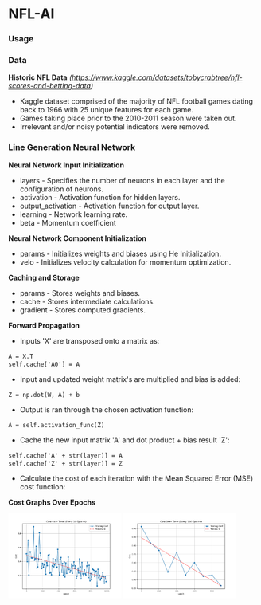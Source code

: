 # NFL-AI

### Usage

### Data
**Historic NFL Data** *(https://www.kaggle.com/datasets/tobycrabtree/nfl-scores-and-betting-data)*

- Kaggle dataset comprised of the majority of NFL football games dating back to 1966 with 25 unique features for each game.
- Games taking place prior to the 2010-2011 season were taken out.
- Irrelevant and/or noisy potential indicators were removed.

### Line Generation Neural Network
**Neural Network Input Initialization**
- layers - Specifies the number of neurons in each layer and the configuration of neurons.
- activation - Activation function for hidden layers.
- output_activation - Activation function for output layer.
- learning - Network learning rate.
- beta - Momentum coefficient

**Neural Network Component Initialization**
- params - Initializes weights and biases using He Initialization.
- velo - Initializes velocity calculation for momentum optimization.

**Caching and Storage**
- params - Stores weights and biases.
- cache - Stores intermediate calculations.
- gradient - Stores computed gradients.

**Forward Propagation**
- Inputs 'X' are transposed onto a matrix as:
~~~
A = X.T
self.cache['A0'] = A
~~~
- Input and updated weight matrix's are multiplied and bias is added:
~~~
Z = np.dot(W, A) + b
~~~
- Output is ran through the chosen activation function:
~~~
A = self.activation_func(Z)
~~~
- Cache the new input matrix 'A' and dot product + bias result 'Z':
~~~
self.cache['A' + str(layer)] = A
self.cache['Z' + str(layer)] = Z
~~~
- Calculate the cost of each iteration with the Mean Squared Error (MSE) cost function:

**Cost Graphs Over Epochs**

<img src="Media/cost_10.png" alt="Cost Graph - 10 Epochs" width="45%"> <img src="Media/cost_100.png" alt="Cost Graph - 100 Epochs" width="45%">